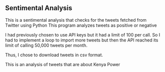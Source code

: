 ## Sentimental Analysis

This is a sentimental analysis that checks for the tweets fetched from Twitter using Python
This program analyzes tweets as positive or negative

I had previously chosen to use API keys but it had a limit of 100 per call. So I had to implement a loop to import more tweets but then the API reached its limit of calling 50,000 tweets per month.

Thus, I chose to download tweets in csv format. 

This is an analysis of tweets that are about Kenya Power
